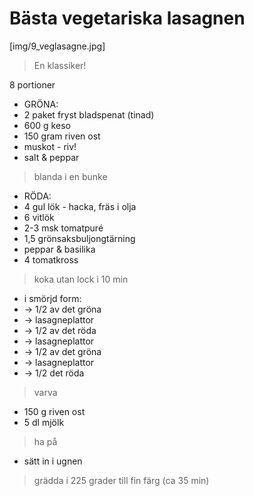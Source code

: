 # Bästa vegetariska lasagnen

[img/9_veglasagne.jpg]

> En klassiker!

8 portioner

* GRÖNA:
* 2 paket fryst bladspenat (tinad)
* 600 g keso
* 150 gram riven ost
* muskot - riv!
* salt & peppar

> blanda i en bunke

* RÖDA:
* 4 gul lök - hacka, fräs i olja
* 6 vitlök
* 2-3 msk tomatpuré
* 1,5 grönsaksbuljongtärning
* peppar & basilika
* 4 tomatkross

> koka utan lock i 10 min

* i smörjd form:
* -> 1/2 av det gröna
* -> lasagneplattor
* -> 1/2 av det röda
* -> lasagneplattor
* -> 1/2 av det gröna
* -> lasagneplattor
* -> 1/2 det röda

> varva

* 150 g riven ost
* 5 dl mjölk

> ha på

* sätt in i ugnen

> grädda i 225 grader till fin färg (ca 35 min)
